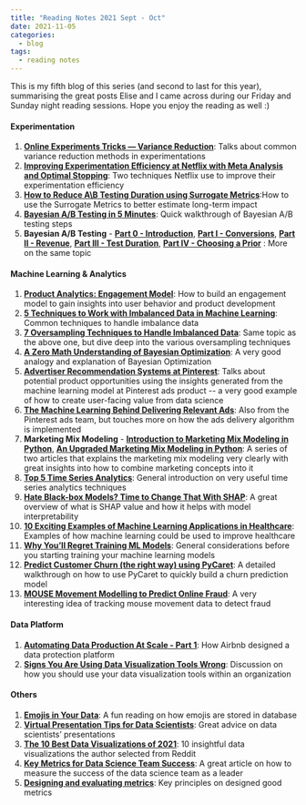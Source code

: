 ```yaml
---
title: "Reading Notes 2021 Sept - Oct"
date: 2021-11-05
categories:
  - blog
tags:
  - reading notes
---
```


This is my fifth blog of this series (and second to last for this year), summarising the great posts Elise and I came across during our Friday and Sunday night reading sessions. Hope you enjoy the reading as well :)  

#### Experimentation  
1. [**Online Experiments Tricks — Variance Reduction**](https://towardsdatascience.com/online-experiments-tricks-variance-reduction-291b6032dcd7): Talks about common variance reduction methods in experimentations  
2. [**Improving Experimentation Efficiency at Netflix with Meta Analysis and Optimal Stopping**](https://netflixtechblog.com/improving-experimentation-efficiency-at-netflix-with-meta-analysis-and-optimal-stopping-d8ec290ae5be): Two techniques Netflix use to improve their experimentation efficiency  
3. [**How to Reduce A\B Testing Duration using Surrogate Metrics**](https://towardsdatascience.com/how-to-reduce-a-b-testing-duration-using-surrogate-metrics-3631c6295039):How to use the Surrogate Metrics to better estimate long-term impact  
4. [**Bayesian A/B Testing in 5 Minutes**](https://towardsdatascience.com/bayesian-a-b-testing-and-its-benefits-a7bbe5cb5103): Quick walkthrough of Bayesian A/B testing steps  
5. **Bayesian A/B Testing** - [**Part 0 - Introduction**](https://towardsdatascience.com/bayesian-experimentation-methods-for-products-636514951e43), [**Part I - Conversions**](https://docs.google.com/document/d/1-DnJIGXz08aYmdFRWQn38Mdqj-1g5KNxGOQ2m7MBcTo/edit), [**Part II - Revenue**](https://towardsdatascience.com/bayesian-ab-testing-part-ii-revenue-1fbcf04f96cd), [**Part III - Test Duration**](https://towardsdatascience.com/bayesian-ab-testing-part-iii-test-duration-f2305215009c), [**Part IV - Choosing a Prior**](https://towardsdatascience.com/bayesian-ab-testing-part-iv-choosing-a-prior-5a4fe3223bfd) : More on the same topic  

#### Machine Learning & Analytics  
1. [**Product Analytics: Engagement Model**](https://towardsdatascience.com/product-analytics-engagement-model-22d53c96d169): How to build an engagement model to gain insights into user behavior and product development  
2. [**5 Techniques to Work with Imbalanced Data in Machine Learning**](https://towardsdatascience.com/5-techniques-to-work-with-imbalanced-data-in-machine-learning-80836d45d30c): Common techniques to handle imbalance data  
3. [**7 Oversampling Techniques to Handle Imbalanced Data**](https://towardsdatascience.com/7-over-sampling-techniques-to-handle-imbalanced-data-ec51c8db349f): Same topic as the above one, but dive deep into the various oversampling techniques  
4. [**A Zero Math Understanding of Bayesian Optimization**](https://towardsdatascience.com/a-zero-maths-understanding-of-bayesian-optimization-e064a957a124): A very good analogy and explanation of Bayesian Optimization  
5. [**Advertiser Recommendation Systems at Pinterest**](https://medium.com/pinterest-engineering/advertiser-recommendation-systems-at-pinterest-ccb255fbde20): Talks about potential product opportunities using the insights generated from the machine learning model at Pinterest ads product -- a very good example of how to create user-facing value from data science  
6. [**The Machine Learning Behind Delivering Relevant Ads**](https://medium.com/pinterest-engineering/the-machine-learning-behind-delivering-relevant-ads-8987fc5ba1c0): Also from the Pinterest ads team, but touches more on how the ads delivery algorithm is implemented  
7. **Marketing Mix Modeling** - [**Introduction to Marketing Mix Modeling in Python**](https://towardsdatascience.com/introduction-to-marketing-mix-modeling-in-python-d0dd81f4e794), [**An Upgraded Marketing Mix Modeling in Python**](https://towardsdatascience.com/an-upgraded-marketing-mix-modeling-in-python-5ebb3bddc1b6): A series of two articles that explains the marketing mix modeling very clearly with great insights into how to combine marketing concepts into it  
8. [**Top 5 Time Series Analytics**](https://towardsdatascience.com/top-5-time-series-analytics-71a46fbda379): General introduction on very useful time series analytics techniques  
9. [**Hate Black-box Models? Time to Change That With SHAP**](https://towardsdatascience.com/how-to-explain-black-box-models-with-shap-the-ultimate-guide-539c152d3275): A great overview of what is SHAP value and how it helps with model interpretability  
10. [**10 Exciting Examples of Machine Learning Applications in Healthcare**](https://towardsdatascience.com/10-exciting-examples-of-machine-learning-applications-in-healthcare-1c4de7b744e6): Examples of how machine learning could be used to improve healthcare  
11. [**Why You’ll Regret Training ML Models**](https://towardsdatascience.com/why-youll-regret-training-ml-models-fc95018dc352): General considerations before you starting training your machine learning models  
12. [**Predict Customer Churn (the right way) using PyCaret**](https://towardsdatascience.com/predict-customer-churn-the-right-way-using-pycaret-8ba6541608ac): A detailed walkthrough on how to use PyCaret to quickly build a churn prediction model  
13. [**MOUSE Movement Modelling to Predict Online Fraud**](https://towardsdatascience.com/mouse-movement-modelling-to-predict-online-fraud-873d90b201e2): A very interesting idea of tracking mouse movement data to detect fraud  

#### Data Platform  
1. [**Automating Data Production At Scale - Part 1**](https://medium.com/airbnb-engineering/automating-data-protection-at-scale-part-1-c74909328e08): How Airbnb designed a data protection platform  
2. [**Signs You Are Using Data Visualization Tools Wrong**](https://towardsdatascience.com/signs-you-are-using-data-visualization-tools-wrong-121220696500): Discussion on how you should use your data visualization tools within an organization  

#### Others  
1. [**Emojis in Your Data**](https://towardsdatascience.com/emojis-in-your-data-9a5513ead2dd): A fun reading on how emojis are stored in database  
2. [**Virtual Presentation Tips for Data Scientists**](https://towardsdatascience.com/virtual-presentation-tips-for-data-scientists-d6ef4659024): Great advice on data scientists’ presentations  
3. [**The 10 Best Data Visualizations of 2021**](https://towardsdatascience.com/the-10-best-data-visualizations-of-2021-fec4c5cf6cdb): 10 insightful data visualizations the author selected from Reddit  
4. [**Key Metrics for Data Science Team Success**](https://towardsdatascience.com/key-metrics-for-data-science-team-success-822da77f509c): A great article on how to measure the success of the data science team as a leader  
5. [**Designing and evaluating metrics**](https://medium.com/@seanjtaylor/designing-and-evaluating-metrics-5902ad6873bf): Key principles on designed good metrics  
